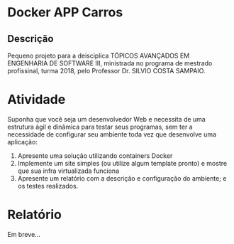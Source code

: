 # Docker APP Carros

## Descrição
Pequeno projeto para a deisciplica TÓPICOS AVANÇADOS EM ENGENHARIA DE SOFTWARE III, ministrada no programa de mestrado profissinal, turma 2018, pelo Professor Dr. SILVIO COSTA SAMPAIO.

# Atividade
Suponha que você seja um desenvolvedor Web e necessita de uma estrutura ágil e dinâmica para testar seus programas, sem ter a necessidade de configurar seu ambiente toda vez que desenvolve uma aplicação:
1. Apresente uma solução utilizando containers Docker
2. Implemente um site simples (ou utilize algum template pronto) e mostre que sua infra virtualizada funciona
3. Apresente um relatório com a descrição e configuração do ambiente; e os testes realizados.

# Relatório
Em breve...